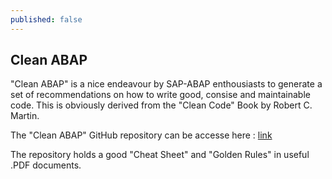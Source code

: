 ```yaml
---
published: false
---
```

## Clean ABAP

"Clean ABAP" is a nice endeavour by SAP-ABAP enthousiasts to generate a set of recommendations on how to write good, consise and maintainable code. This is obviously derived from the "Clean Code" Book by Robert C. Martin.

The "Clean ABAP" GitHub repository can be accesse here : [link](https://github.com/SAP/styleguides/tree/master/clean-abap/cheat-sheet)

The repository holds a good "Cheat Sheet" and "Golden Rules" in useful .PDF documents.
